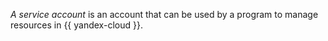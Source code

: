 _A service account_ is an account that can be used by a program to manage resources in {{ yandex-cloud }}.

